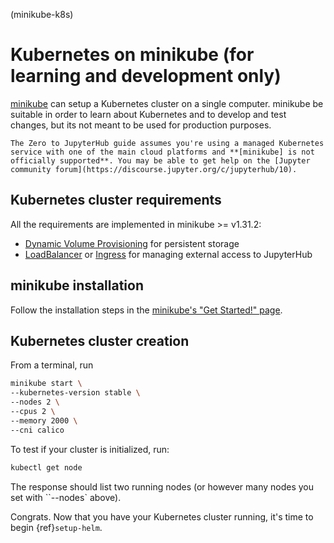 (minikube-k8s)

# Kubernetes on minikube (for learning and development only)

[minikube] can setup a Kubernetes cluster on a single computer. minikube be suitable in order to learn about Kubernetes and to develop and test changes, but its not meant to be used for production purposes.

```{important}
The Zero to JupyterHub guide assumes you're using a managed Kubernetes service with one of the main cloud platforms and **[minikube] is not officially supported**. You may be able to get help on the [Jupyter community forum](https://discourse.jupyter.org/c/jupyterhub/10).
```

[minikube]: https://minikube.sigs.k8s.io/docs/

## Kubernetes cluster requirements

All the requirements are implemented in minikube >= v1.31.2:

- [Dynamic Volume Provisioning](https://kubernetes.io/docs/concepts/storage/dynamic-provisioning/) for persistent storage
- [LoadBalancer](https://kubernetes.io/docs/concepts/services-networking/service/#loadbalancer) or [Ingress](https://kubernetes.io/docs/concepts/services-networking/ingress/) for managing external access to JupyterHub

## minikube installation

Follow the installation steps in the [minikube's "Get Started!" page](https://minikube.sigs.k8s.io/docs/start/).

## Kubernetes cluster creation

From a terminal, run

```bash
minikube start \
--kubernetes-version stable \
--nodes 2 \
--cpus 2 \
--memory 2000 \
--cni calico
```

To test if your cluster is initialized, run:

```bash
kubectl get node
```

The response should list two running nodes (or however many nodes you set with ``--nodes` above).

Congrats. Now that you have your Kubernetes cluster running, it's time to
begin {ref}`setup-helm`.
